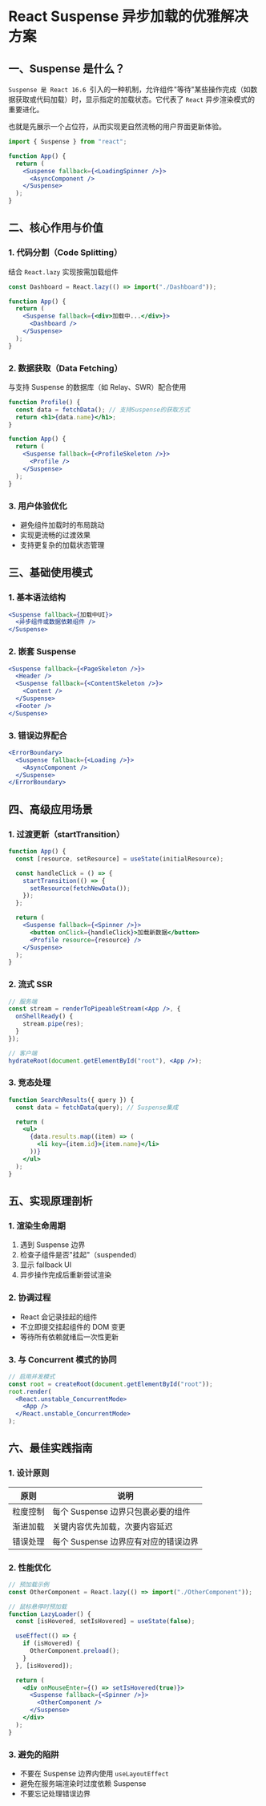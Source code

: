 # React Suspense 异步加载的优雅解决方案

## 一、Suspense 是什么？

`Suspense 是 React 16.6 `引入的一种机制，允许组件"等待"某些操作完成（如数据获取或代码加载）时，显示指定的加载状态。它代表了 `React` 异步渲染模式的重要进化。

也就是先展示一个占位符，从而实现更自然流畅的用户界面更新体验。

```jsx
import { Suspense } from "react";

function App() {
  return (
    <Suspense fallback={<LoadingSpinner />}>
      <AsyncComponent />
    </Suspense>
  );
}
```

## 二、核心作用与价值

### 1. 代码分割（Code Splitting）

结合 `React.lazy` 实现按需加载组件

```jsx
const Dashboard = React.lazy(() => import("./Dashboard"));

function App() {
  return (
    <Suspense fallback={<div>加载中...</div>}>
      <Dashboard />
    </Suspense>
  );
}
```

### 2. 数据获取（Data Fetching）

与支持 Suspense 的数据库（如 Relay、SWR）配合使用

```jsx
function Profile() {
  const data = fetchData(); // 支持Suspense的获取方式
  return <h1>{data.name}</h1>;
}

function App() {
  return (
    <Suspense fallback={<ProfileSkeleton />}>
      <Profile />
    </Suspense>
  );
}
```

### 3. 用户体验优化

- 避免组件加载时的布局跳动
- 实现更流畅的过渡效果
- 支持更复杂的加载状态管理

## 三、基础使用模式

### 1. 基本语法结构

```jsx
<Suspense fallback={加载中UI}>
  <异步组件或数据依赖组件 />
</Suspense>
```

### 2. 嵌套 Suspense

```jsx
<Suspense fallback={<PageSkeleton />}>
  <Header />
  <Suspense fallback={<ContentSkeleton />}>
    <Content />
  </Suspense>
  <Footer />
</Suspense>
```

### 3. 错误边界配合

```jsx
<ErrorBoundary>
  <Suspense fallback={<Loading />}>
    <AsyncComponent />
  </Suspense>
</ErrorBoundary>
```

## 四、高级应用场景

### 1. 过渡更新（startTransition）

```jsx
function App() {
  const [resource, setResource] = useState(initialResource);

  const handleClick = () => {
    startTransition(() => {
      setResource(fetchNewData());
    });
  };

  return (
    <Suspense fallback={<Spinner />}>
      <button onClick={handleClick}>加载新数据</button>
      <Profile resource={resource} />
    </Suspense>
  );
}
```

### 2. 流式 SSR

```jsx
// 服务端
const stream = renderToPipeableStream(<App />, {
  onShellReady() {
    stream.pipe(res);
  }
});

// 客户端
hydrateRoot(document.getElementById("root"), <App />);
```

### 3. 竞态处理

```jsx
function SearchResults({ query }) {
  const data = fetchData(query); // Suspense集成

  return (
    <ul>
      {data.results.map((item) => (
        <li key={item.id}>{item.name}</li>
      ))}
    </ul>
  );
}
```

## 五、实现原理剖析

### 1. 渲染生命周期

1. 遇到 Suspense 边界
2. 检查子组件是否"挂起"（suspended）
3. 显示 fallback UI
4. 异步操作完成后重新尝试渲染

### 2. 协调过程

- React 会记录挂起的组件
- 不立即提交挂起组件的 DOM 变更
- 等待所有依赖就绪后一次性更新

### 3. 与 Concurrent 模式的协同

```jsx
// 启用并发模式
const root = createRoot(document.getElementById("root"));
root.render(
  <React.unstable_ConcurrentMode>
    <App />
  </React.unstable_ConcurrentMode>
);
```

## 六、最佳实践指南

### 1. 设计原则

| 原则     | 说明                                 |
| -------- | ------------------------------------ |
| 粒度控制 | 每个 Suspense 边界只包裹必要的组件   |
| 渐进加载 | 关键内容优先加载，次要内容延迟       |
| 错误处理 | 每个 Suspense 边界应有对应的错误边界 |

### 2. 性能优化

```jsx
// 预加载示例
const OtherComponent = React.lazy(() => import("./OtherComponent"));

// 鼠标悬停时预加载
function LazyLoader() {
  const [isHovered, setIsHovered] = useState(false);

  useEffect(() => {
    if (isHovered) {
      OtherComponent.preload();
    }
  }, [isHovered]);

  return (
    <div onMouseEnter={() => setIsHovered(true)}>
      <Suspense fallback={<Spinner />}>
        <OtherComponent />
      </Suspense>
    </div>
  );
}
```

### 3. 避免的陷阱

- 不要在 Suspense 边界内使用 `useLayoutEffect`
- 避免在服务端渲染时过度依赖 Suspense
- 不要忘记处理错误边界
